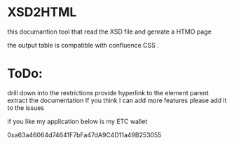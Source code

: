 # XSD2HTML
this documantion tool that read the XSD file and genrate a HTMO page 
 
the output table is compatible with confluence CSS .
 
# ToDo:
drill down into the restrictions 
provide hyperlink to the element parent 
extract the documentation 
If you think I can add more features please add it to the issues 
 
 
if you like my application below is my ETC wallet 

 0xa63a46064d74641F7bFa47dA9C4D11a49B253055

